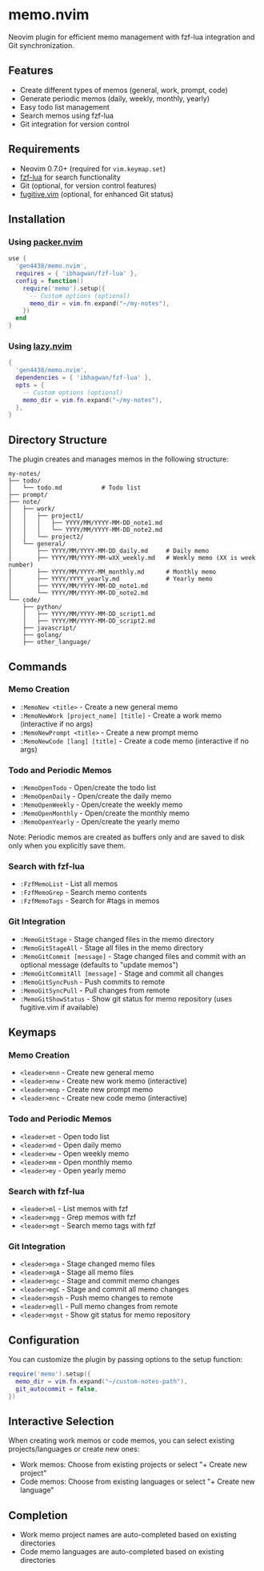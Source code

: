 # memo.nvim

Neovim plugin for efficient memo management with fzf-lua integration and Git synchronization.

## Features

- Create different types of memos (general, work, prompt, code)
- Generate periodic memos (daily, weekly, monthly, yearly)
- Easy todo list management
- Search memos using fzf-lua
- Git integration for version control

## Requirements

- Neovim 0.7.0+ (required for `vim.keymap.set`)
- [fzf-lua](https://github.com/ibhagwan/fzf-lua) for search functionality
- Git (optional, for version control features)
- [fugitive.vim](https://github.com/tpope/vim-fugitive) (optional, for enhanced Git status)

## Installation

### Using [packer.nvim](https://github.com/wbthomason/packer.nvim)

```lua
use {
  'gen4438/memo.nvim',
  requires = { 'ibhagwan/fzf-lua' },
  config = function()
    require('memo').setup({
      -- Custom options (optional)
      memo_dir = vim.fn.expand("~/my-notes"),
    })
  end
}
```

### Using [lazy.nvim](https://github.com/folke/lazy.nvim)

```lua
{
  'gen4438/memo.nvim',
  dependencies = { 'ibhagwan/fzf-lua' },
  opts = {
    -- Custom options (optional)
    memo_dir = vim.fn.expand("~/my-notes"),
  },
}
```

## Directory Structure

The plugin creates and manages memos in the following structure:

```
my-notes/
├── todo/
│   └── todo.md           # Todo list
├── prompt/
├── note/
│   ├── work/
│   │   ├── project1/
│   │   │   ├── YYYY/MM/YYYY-MM-DD_note1.md
│   │   │   └── YYYY/MM/YYYY-MM-DD_note2.md
│   │   └── project2/
│   └── general/
│       ├── YYYY/MM/YYYY-MM-DD_daily.md     # Daily memo
│       ├── YYYY/MM/YYYY-MM-wXX_weekly.md   # Weekly memo (XX is week number)
│       ├── YYYY/MM/YYYY-MM_monthly.md      # Monthly memo
│       ├── YYYY/YYYY_yearly.md             # Yearly memo
│       ├── YYYY/MM/YYYY-MM-DD_note1.md
│       └── YYYY/MM/YYYY-MM-DD_note2.md
└── code/
    ├── python/
    │   ├── YYYY/MM/YYYY-MM-DD_script1.md
    │   ├── YYYY/MM/YYYY-MM-DD_script2.md
    ├── javascript/
    ├── golang/
    ├── other_language/
```

## Commands

### Memo Creation

- `:MemoNew <title>` - Create a new general memo
- `:MemoNewWork [project_name] [title]` - Create a work memo (interactive if no args)
- `:MemoNewPrompt <title>` - Create a new prompt memo
- `:MemoNewCode [lang] [title]` - Create a code memo (interactive if no args)

### Todo and Periodic Memos

- `:MemoOpenTodo` - Open/create the todo list
- `:MemoOpenDaily` - Open/create the daily memo
- `:MemoOpenWeekly` - Open/create the weekly memo
- `:MemoOpenMonthly` - Open/create the monthly memo
- `:MemoOpenYearly` - Open/create the yearly memo

Note: Periodic memos are created as buffers only and are saved to disk only when you explicitly save them.

### Search with fzf-lua

- `:FzfMemoList` - List all memos
- `:FzfMemoGrep` - Search memo contents
- `:FzfMemoTags` - Search for #tags in memos

### Git Integration

- `:MemoGitStage` - Stage changed files in the memo directory
- `:MemoGitStageAll` - Stage all files in the memo directory
- `:MemoGitCommit [message]` - Stage changed files and commit with an optional message (defaults to "update memos")
- `:MemoGitCommitAll [message]` - Stage and commit all changes
- `:MemoGitSyncPush` - Push commits to remote
- `:MemoGitSyncPull` - Pull changes from remote
- `:MemoGitShowStatus` - Show git status for memo repository (uses fugitive.vim if available)

## Keymaps

### Memo Creation

- `<leader>mnn` - Create new general memo
- `<leader>mnw` - Create new work memo (interactive)
- `<leader>mnp` - Create new prompt memo
- `<leader>mnc` - Create new code memo (interactive)

### Todo and Periodic Memos

- `<leader>mt` - Open todo list
- `<leader>md` - Open daily memo
- `<leader>mw` - Open weekly memo
- `<leader>mm` - Open monthly memo
- `<leader>my` - Open yearly memo

### Search with fzf-lua

- `<leader>ml` - List memos with fzf
- `<leader>mgg` - Grep memos with fzf
- `<leader>mgt` - Search memo tags with fzf

### Git Integration

- `<leader>mga` - Stage changed memo files
- `<leader>mgA` - Stage all memo files
- `<leader>mgc` - Stage and commit memo changes
- `<leader>mgC` - Stage and commit all memo changes
- `<leader>mgsh` - Push memo changes to remote
- `<leader>mgll` - Pull memo changes from remote
- `<leader>mgst` - Show git status for memo repository

## Configuration

You can customize the plugin by passing options to the setup function:

```lua
require('memo').setup({
  memo_dir = vim.fn.expand("~/custom-notes-path"),
  git_autocommit = false,
})
```

## Interactive Selection

When creating work memos or code memos, you can select existing projects/languages or create new ones:

- Work memos: Choose from existing projects or select "+ Create new project"
- Code memos: Choose from existing languages or select "+ Create new language"

## Completion

- Work memo project names are auto-completed based on existing directories
- Code memo languages are auto-completed based on existing directories
